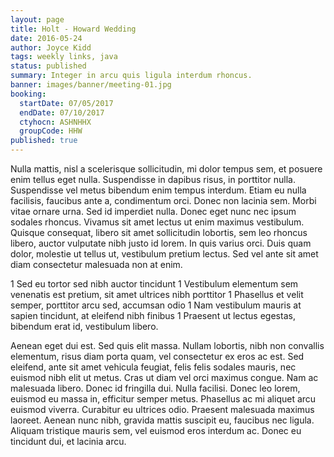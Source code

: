 ```yaml
---
layout: page
title: Holt - Howard Wedding
date: 2016-05-24
author: Joyce Kidd
tags: weekly links, java
status: published
summary: Integer in arcu quis ligula interdum rhoncus.
banner: images/banner/meeting-01.jpg
booking:
  startDate: 07/05/2017
  endDate: 07/10/2017
  ctyhocn: ASHNHHX
  groupCode: HHW
published: true
---
```

Nulla mattis, nisl a scelerisque sollicitudin, mi dolor tempus sem, et posuere enim tellus eget nulla. Suspendisse in dapibus risus, in porttitor nulla. Suspendisse vel metus bibendum enim tempus interdum. Etiam eu nulla facilisis, faucibus ante a, condimentum orci. Donec non lacinia sem. Morbi vitae ornare urna. Sed id imperdiet nulla. Donec eget nunc nec ipsum sodales rhoncus. Vivamus sit amet lectus ut enim maximus vestibulum. Quisque consequat, libero sit amet sollicitudin lobortis, sem leo rhoncus libero, auctor vulputate nibh justo id lorem. In quis varius orci. Duis quam dolor, molestie ut tellus ut, vestibulum pretium lectus. Sed vel ante sit amet diam consectetur malesuada non at enim.

1 Sed eu tortor sed nibh auctor tincidunt
1 Vestibulum elementum sem venenatis est pretium, sit amet ultrices nibh porttitor
1 Phasellus et velit semper, porttitor arcu sed, accumsan odio
1 Nam vestibulum mauris at sapien tincidunt, at eleifend nibh finibus
1 Praesent ut lectus egestas, bibendum erat id, vestibulum libero.

Aenean eget dui est. Sed quis elit massa. Nullam lobortis, nibh non convallis elementum, risus diam porta quam, vel consectetur ex eros ac est. Sed eleifend, ante sit amet vehicula feugiat, felis felis sodales mauris, nec euismod nibh elit ut metus. Cras ut diam vel orci maximus congue. Nam ac malesuada libero. Donec id fringilla dui. Nulla facilisi. Donec leo lorem, euismod eu massa in, efficitur semper metus. Phasellus ac mi aliquet arcu euismod viverra. Curabitur eu ultrices odio. Praesent malesuada maximus laoreet. Aenean nunc nibh, gravida mattis suscipit eu, faucibus nec ligula. Aliquam tristique mauris sem, vel euismod eros interdum ac. Donec eu tincidunt dui, et lacinia arcu.
